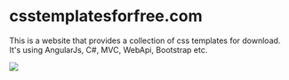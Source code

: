 csstemplatesforfree.com
=======================

This is a website that provides a collection of css templates for download. It's using AngularJs, C#, MVC, WebApi, Bootstrap etc.

![](https://github.com/github/training-kit/blob/master/images/professortocat.png)
